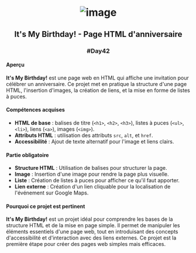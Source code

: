 # <p align="center"> ![image](https://github.com/user-attachments/assets/a615bca9-bd69-4679-b79d-a0d9eaa996db) </p>

## <p align="center"> It's My Birthday! - Page HTML d'anniversaire </p>
### <p align="center"> #Day42 </p>

#### Aperçu
**It's My Birthday!** est une page web en HTML qui affiche une invitation pour célébrer un anniversaire. Ce projet met en pratique la structure d'une page HTML, l'insertion d'images, la création de liens, et la mise en forme de listes à puces.

#### Compétences acquises
- **HTML de base** : balises de titre (`<h1>`, `<h2>`, `<h3>`), listes à puces (`<ul>`, `<li>`), liens (`<a>`), images (`<img>`).
- **Attributs HTML** : utilisation des attributs `src`, `alt`, et `href`.
- **Accessibilité** : Ajout de texte alternatif pour l'image et liens clairs.

#### Partie obligatoire
- **Structure HTML** : Utilisation de balises pour structurer la page.
- **Image** : Insertion d'une image pour rendre la page plus visuelle.
- **Liste** : Création de listes à puces pour afficher ce qu'il faut apporter.
- **Lien externe** : Création d'un lien cliquable pour la localisation de l'événement sur Google Maps.

#### Pourquoi ce projet est pertinent
**It's My Birthday!** est un projet idéal pour comprendre les bases de la structure HTML et de la mise en page simple. Il permet de manipuler les éléments essentiels d'une page web, tout en introduisant des concepts d'accessibilité et d'interaction avec des liens externes. Ce projet est la première étape pour créer des pages web simples mais efficaces.
